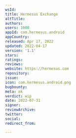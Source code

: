 ```yaml
---
wsId: 
title: Hermesus Exchange
altTitle: 
authors: 
users: 1000
appId: com.hermesus.android
appCountry: 
released: Apr 17, 2022
updated: 2022-04-17
version: '1.1'
stars: 
ratings: 
reviews: 
website: https://hermesus.com
repository: 
issue: 
icon: com.hermesus.android.png
bugbounty: 
meta: ok
verdict: wip
date: 2022-07-31
signer: 
reviewArchive: 
twitter: 
social: 
redirect_from: 

---
```


